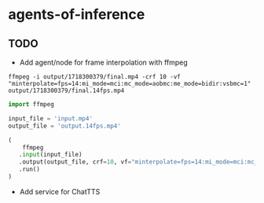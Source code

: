# agents-of-inference

## TODO

- Add agent/node for frame interpolation with ffmpeg

```
ffmpeg -i output/1718300379/final.mp4 -crf 10 -vf "minterpolate=fps=14:mi_mode=mci:mc_mode=aobmc:me_mode=bidir:vsbmc=1" output/1718300379/final.14fps.mp4
```

```python
import ffmpeg

input_file = 'input.mp4'
output_file = 'output.14fps.mp4'

(
    ffmpeg
   .input(input_file)
   .output(output_file, crf=10, vf="minterpolate=fps=14:mi_mode=mci:mc_mode=aobmc:me_mode=bidir:vsbmc=1")
   .run()
)

```


- Add service for ChatTTS
